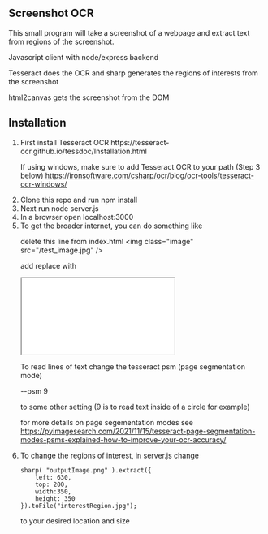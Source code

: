 <h2>Screenshot OCR</h2>
This small program will take a screenshot of a webpage and extract text from regions of the screenshot.

Javascript client with node/express backend

Tesseract does the OCR and sharp generates the regions of interests from the screenshot

html2canvas gets the screenshot from the DOM

<h2>Installation</h2>

<ol>

<li>First install Tesseract OCR 
https://tesseract-ocr.github.io/tessdoc/Installation.html

If using windows, make sure to add Tesseract OCR to your path (Step 3 below)
https://ironsoftware.com/csharp/ocr/blog/ocr-tools/tesseract-ocr-windows/
</li>
<li>Clone this repo and run 
npm install
</li>

<li>Next run
node server.js
</li>

<li>In a browser open localhost:3000</li>

<li>To get the broader internet, you can do something like

delete this line from index.html
&lt;img class="image" src="/test_image.jpg" /&gt;

add replace with
<iframe src="full url here"></iframe>

To read lines of text change the tesseract psm (page segmentation mode)

--psm 9

to some other setting (9 is to read text inside of a circle for example)

for more details on page segementation modes see
https://pyimagesearch.com/2021/11/15/tesseract-page-segmentation-modes-psms-explained-how-to-improve-your-ocr-accuracy/
</li>
<li>To change the regions of interest, in server.js change
    
    
    sharp( "outputImage.png" ).extract({
        left: 630, 
        top: 200,
        width:350,
        height: 350
    }).toFile("interestRegion.jpg");
    
    
to your desired location and size
</li>
</ol>

